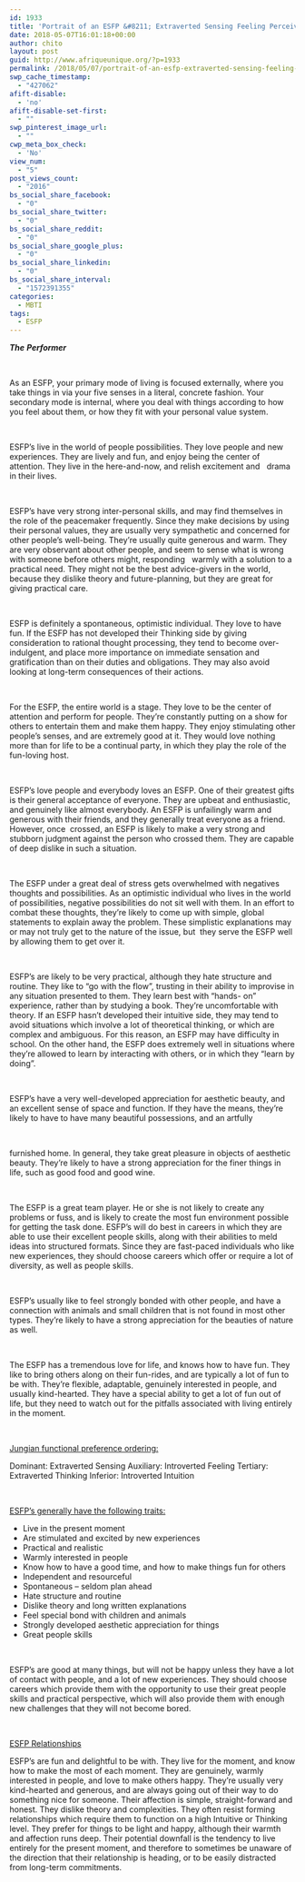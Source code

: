 ```yaml
---
id: 1933
title: 'Portrait of an ESFP &#8211; Extraverted Sensing Feeling Perceiving (Extraverted Sensing with Introverted Feeling)'
date: 2018-05-07T16:01:18+00:00
author: chito
layout: post
guid: http://www.afriqueunique.org/?p=1933
permalink: /2018/05/07/portrait-of-an-esfp-extraverted-sensing-feeling-perceiving-extraverted-sensing-with-introverted-feeling/
swp_cache_timestamp:
  - "427062"
afift-disable:
  - 'no'
afift-disable-set-first:
  - ""
swp_pinterest_image_url:
  - ""
cwp_meta_box_check:
  - 'No'
view_num:
  - "5"
post_views_count:
  - "2016"
bs_social_share_facebook:
  - "0"
bs_social_share_twitter:
  - "0"
bs_social_share_reddit:
  - "0"
bs_social_share_google_plus:
  - "0"
bs_social_share_linkedin:
  - "0"
bs_social_share_interval:
  - "1572391355"
categories:
  - MBTI
tags:
  - ESFP
---
```

**_The_** **_Performer_**

**_&nbsp;_**

As an ESFP, your primary mode of living is focused externally, where you take things in via your five senses in a literal, concrete fashion. Your secondary mode is internal, where you deal with things according to how you feel about them, or how they fit with your personal value system.

&nbsp;

ESFP&#8217;s live in the world of people possibilities. They love people and new experiences. They are lively and fun, and enjoy being the center of attention. They live in the here-and-now, and relish excitement and &nbsp;&nbsp;drama in their lives.

&nbsp;

ESFP’s have very strong inter-personal skills, and may find themselves in the role of the peacemaker frequently. Since they make decisions by using their personal values, they are usually very sympathetic and concerned for other people&#8217;s well-being. They&#8217;re usually quite generous and warm. They are very observant about other people, and seem to sense what is wrong with someone before others might, responding &nbsp;&nbsp;warmly with a solution to a practical need. They might not be the best advice-givers in the world, because they dislike theory and future-planning, but they are great for giving practical care.

&nbsp;

ESFP is definitely a spontaneous, optimistic individual. They love to have fun. If the ESFP has not developed their Thinking side by giving consideration to rational thought processing, they tend to become over-indulgent, and place more importance on immediate sensation and gratification than on their duties and obligations. They may also avoid looking at long-term consequences of their actions.

&nbsp;

For the ESFP, the entire world is a stage. They love to be the center of attention and perform for people. They&#8217;re constantly putting on a show for others to entertain them and make them happy. They enjoy stimulating other people&#8217;s senses, and are extremely good at it. They would love nothing more than for life to be a continual party, in which they play the role of the fun-loving host.

&nbsp;

ESFP’s love people and everybody loves an ESFP. One of their greatest gifts is their general acceptance of everyone. They are upbeat and enthusiastic, and genuinely like almost everybody. An ESFP is unfailingly warm and generous with their friends, and they generally treat everyone as a friend. However, once &nbsp;crossed, an ESFP is likely to make a very strong and stubborn judgment against the person who crossed them. They are capable of deep dislike in such a situation.

&nbsp;

The ESFP under a great deal of stress gets overwhelmed with negatives thoughts and possibilities. As an optimistic individual who lives in the world of possibilities, negative possibilities do not sit well with them. In an effort to combat these thoughts, they&#8217;re likely to come up with simple, global statements to explain away the problem. These simplistic explanations may or may not truly get to the nature of the issue, but &nbsp;they serve the ESFP well by allowing them to get over it.

&nbsp;

ESFP’s are likely to be very practical, although they hate structure and routine. They like to &#8220;go with the flow&#8221;, trusting in their ability to improvise in any situation presented to them. They learn best with &#8220;hands- on&#8221; experience, rather than by studying a book. They&#8217;re uncomfortable with theory. If an ESFP hasn&#8217;t developed their intuitive side, they may tend to avoid situations which involve a lot of theoretical thinking, or which are complex and ambiguous. For this reason, an ESFP may have difficulty in school. On the other hand, the ESFP does extremely well in situations where they&#8217;re allowed to learn by interacting with others, or in which they &#8220;learn by doing&#8221;.

&nbsp;

ESFP’s have a very well-developed appreciation for aesthetic beauty, and an excellent sense of space and function. If they have the means, they&#8217;re likely to have to have many beautiful possessions, and an artfully

&nbsp;

furnished home. In general, they take great pleasure in objects of aesthetic beauty. They&#8217;re likely to have a strong appreciation for the finer things in life, such as good food and good wine.

&nbsp;

The ESFP is a great team player. He or she is not likely to create any problems or fuss, and is likely to create the most fun environment possible for getting the task done. ESFP’s will do best in careers in which they are able to use their excellent people skills, along with their abilities to meld ideas into structured formats. Since they are fast-paced individuals who like new experiences, they should choose careers which offer or require a lot of diversity, as well as people skills.

&nbsp;

ESFP’s usually like to feel strongly bonded with other people, and have a connection with animals and small children that is not found in most other types. They&#8217;re likely to have a strong appreciation for the beauties of nature as well.

&nbsp;

The ESFP has a tremendous love for life, and knows how to have fun. They like to bring others along on their fun-rides, and are typically a lot of fun to be with. They&#8217;re flexible, adaptable, genuinely interested in people, and usually kind-hearted. They have a special ability to get a lot of fun out of life, but they need to watch out for the pitfalls associated with living entirely in the moment.

&nbsp;

<u>Jungian functional preference ordering:</u>

Dominant: Extraverted Sensing Auxiliary: Introverted Feeling Tertiary: Extraverted Thinking Inferior: Introverted Intuition

&nbsp;

<u>ESFP’s generally have the following traits:</u>

  * Live in the present moment
  * Are stimulated and excited by new experiences
  * Practical and realistic
  * Warmly interested in people
  * Know how to have a good time, and how to make things fun for others
  * Independent and resourceful
  * Spontaneous &#8211; seldom plan ahead
  * Hate structure and routine
  * Dislike theory and long written explanations
  * Feel special bond with children and animals
  * Strongly developed aesthetic appreciation for things
  * Great people skills

&nbsp;

ESFP’s are good at many things, but will not be happy unless they have a lot of contact with people, and a lot of new experiences. They should choose careers which provide them with the opportunity to use their great people skills and practical perspective, which will also provide them with enough new challenges that they will not become bored.

&nbsp;

<u>ESFP Relationships</u>

ESFP’s are fun and delightful to be with. They live for the moment, and know how to make the most of each moment. They are genuinely, warmly interested in people, and love to make others happy. They&#8217;re usually very kind-hearted and generous, and are always going out of their way to do something nice for someone. Their affection is simple, straight-forward and honest. They dislike theory and complexities. They often resist forming relationships which require them to function on a high Intuitive or Thinking level. They prefer for things to be light and happy, although their warmth and affection runs deep. Their potential downfall is the tendency to live entirely for the present moment, and therefore to sometimes be unaware of the direction that their relationship is heading, or to be easily distracted from long-term commitments.